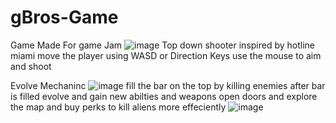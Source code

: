 # gBros-Game
Game Made For game Jam
![image](https://user-images.githubusercontent.com/91531023/218273138-b5ad2d25-8dff-4230-ae46-6b6d57762a0d.png)
Top down shooter inspired by hotline miami 
move the player using WASD or Direction Keys 
use the mouse to aim and shoot 

Evolve Mechaninc
![image](https://user-images.githubusercontent.com/91531023/218273233-25b041ca-61b5-47c6-9235-1b41b2b43fae.png)
fill the bar on the top by killing enemies
after bar is filled evolve and gain new abilties and weapons
open doors and explore the map 
and buy perks to kill aliens more effeciently
![image](https://user-images.githubusercontent.com/91531023/218273323-7ab980d1-9fb0-4039-bff3-b4b614c373af.png)
